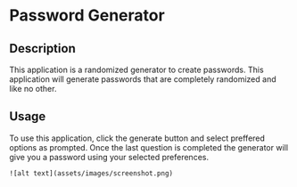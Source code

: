 # Password Generator

## Description

This application is a randomized generator to create passwords. This application will generate passwords that are completely randomized and like no other.



## Usage

To use this application, click the generate button and select preffered options as prompted. Once the last question is completed the generator will give you a password using your selected preferences. 

    
    ![alt text](assets/images/screenshot.png)
    


